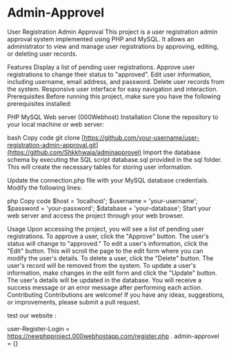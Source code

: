 # Admin-Approvel
User Registration Admin Approval
This project is a user registration admin approval system implemented using PHP and MySQL. It allows an administrator to view and manage user registrations by approving, editing, or deleting user records.

Features
Display a list of pending user registrations.
Approve user registrations to change their status to "approved".
Edit user information, including username, email address, and password.
Delete user records from the system.
Responsive user interface for easy navigation and interaction.
Prerequisites
Before running this project, make sure you have the following prerequisites installed:

PHP
MySQL
Web server (000Webhost)
Installation
Clone the repository to your local machine or web server:

bash
Copy code
git clone [https://github.com/your-username/user-registration-admin-approval.git](https://github.com/Shkkhwaja/adminapprovel)
Import the database schema by executing the SQL script database.sql provided in the sql folder. This will create the necessary tables for storing user information.

Update the connection.php file with your MySQL database credentials. Modify the following lines:

php
Copy code
$host = 'localhost';
$username = 'your-username';
$password = 'your-password';
$database = 'your-database';
Start your web server and access the project through your web browser.

Usage
Upon accessing the project, you will see a list of pending user registrations.
To approve a user, click the "Approve" button. The user's status will change to "approved."
To edit a user's information, click the "Edit" button. This will scroll the page to the edit form where you can modify the user's details.
To delete a user, click the "Delete" button. The user's record will be removed from the system.
To update a user's information, make changes in the edit form and click the "Update" button. The user's details will be updated in the database.
You will receive a success message or an error message after performing each action.
Contributing
Contributions are welcome! If you have any ideas, suggestions, or improvements, please submit a pull request.

test our website :

user-Register-Login = https://newphpproject.000webhostapp.com/register.php .
admin-approvel      = {}



